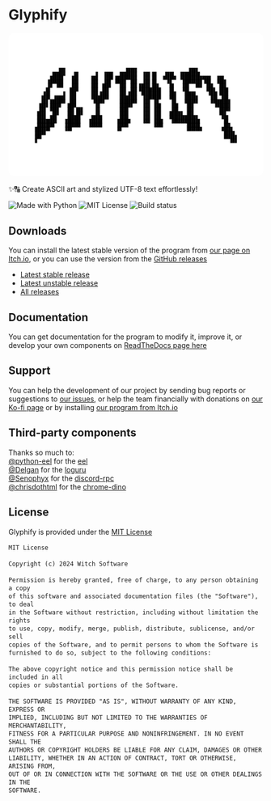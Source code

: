 # Glyphify

<img src="https://github.com/witch-software/glyphify/blob/main/.github/readme-banner.png?raw=true" alt="Banner" style="border-radius: 10px;">

✨🔠 Create ASCII art and stylized UTF-8 text effortlessly!

![Made with Python](https://img.shields.io/badge/Made%20with-Python-%23FFD242?logo=python&logoColor=white)
![MIT License](https://img.shields.io/badge/License-MIT-black.svg)
![Build status](https://github.com/witch-software/glyphify/actions/workflows/testing.yml/badge.svg?branch=main)


## Downloads

You can install the latest stable version of the program from [our page on Itch.io](https://witchsoftware.itch.io/glyphify), or you can use the version from the [GitHub releases](https://github.com/witch-software/glyphify/releases)

- [Latest stable release](https://witchsoftware.itch.io/glyphify)
- [Latest unstable release](https://github.com/witch-software/glyphify/releases/latest)
- [All releases](https://github.com/witch-software/glyphify/releases)

## Documentation

You can get documentation for the program to modify it, improve it, or develop your own components on [ReadTheDocs page here](https://glyphify.readthedocs.io/en/latest/)

## Support

You can help the development of our project by sending bug reports or suggestions to [our issues](https://github.com/witch-software/glyphify/issues), or help the team financially with donations on [our Ko-fi page](https://ko-fi.com/witchsoftware) or by installing [our program from Itch.io](witchsoftware.itch.io/glyphify)

## Third-party components

Thanks so much to: <br>
[@python-eel](https://github.com/python-eel) for the [eel](https://github.com/python-eel/Eel) <br>
[@Delgan](https://github.com/Delgan) for the [loguru](https://github.com/Delgan/loguru) <br>
[@Senophyx](https://github.com/Senophyx) for the [discord-rpc](https://github.com/Senophyx/Discord-RPC) <br>
[@chrisdothtml](https://github.com/chrisdothtml) for the [chrome-dino](https://github.com/chrisdothtml/chrome-dino) <br>


## License

Glyphify is provided under the [MIT License](https://github.com/witch-software/glyphify/blob/main/LICENSE)

```text
MIT License

Copyright (c) 2024 Witch Software

Permission is hereby granted, free of charge, to any person obtaining a copy
of this software and associated documentation files (the "Software"), to deal
in the Software without restriction, including without limitation the rights
to use, copy, modify, merge, publish, distribute, sublicense, and/or sell
copies of the Software, and to permit persons to whom the Software is
furnished to do so, subject to the following conditions:

The above copyright notice and this permission notice shall be included in all
copies or substantial portions of the Software.

THE SOFTWARE IS PROVIDED "AS IS", WITHOUT WARRANTY OF ANY KIND, EXPRESS OR
IMPLIED, INCLUDING BUT NOT LIMITED TO THE WARRANTIES OF MERCHANTABILITY,
FITNESS FOR A PARTICULAR PURPOSE AND NONINFRINGEMENT. IN NO EVENT SHALL THE
AUTHORS OR COPYRIGHT HOLDERS BE LIABLE FOR ANY CLAIM, DAMAGES OR OTHER
LIABILITY, WHETHER IN AN ACTION OF CONTRACT, TORT OR OTHERWISE, ARISING FROM,
OUT OF OR IN CONNECTION WITH THE SOFTWARE OR THE USE OR OTHER DEALINGS IN THE
SOFTWARE.
```